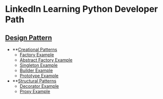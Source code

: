 # LinkedIn Learning Python Developer Path

## [Design Pattern](design_pattern)
  - **[Creational Patterns](design_pattern/creational_patterns)
    * [Factory Example](design_pattern/creational_patterns/factory)
    * [Abstract Factory Example](design_pattern/creational_patterns/abstract_factory)
    * [Singleton Example](design_pattern/creational_patterns/singleton)
    * [Builder Example](design_pattern/creational_patterns/builder)
    * [Prototype Example](design_pattern/creational_patterns/prototype)
  - **[Structural Patterns](design_pattern/structural_patterns)
    * [Decorator Example](design_pattern/structural_patterns/decorator)
    * [Proxy Example](design_pattern/structural_patterns/proxy)
